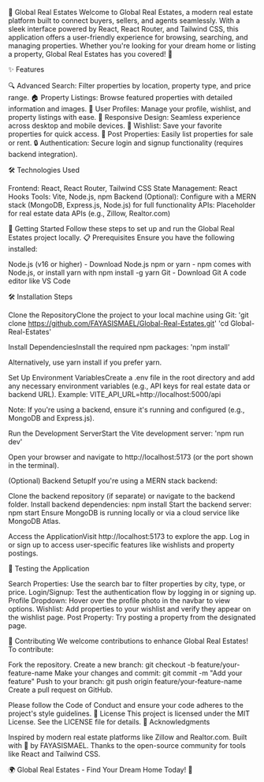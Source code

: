 🏡 Global Real Estates
Welcome to Global Real Estates, a modern real estate platform built to connect buyers, sellers, and agents seamlessly. With a sleek interface powered by React, React Router, and Tailwind CSS, this application offers a user-friendly experience for browsing, searching, and managing properties. Whether you're looking for your dream home or listing a property, Global Real Estates has you covered! 🚀

✨ Features

🔍 Advanced Search: Filter properties by location, property type, and price range.
🏠 Property Listings: Browse featured properties with detailed information and images.
👤 User Profiles: Manage your profile, wishlist, and property listings with ease.
📱 Responsive Design: Seamless experience across desktop and mobile devices.
🛒 Wishlist: Save your favorite properties for quick access.
📝 Post Properties: Easily list properties for sale or rent.
🔒 Authentication: Secure login and signup functionality (requires backend integration).

🛠️ Technologies Used

Frontend: React, React Router, Tailwind CSS
State Management: React Hooks
Tools: Vite, Node.js, npm
Backend (Optional): Configure with a MERN stack (MongoDB, Express.js, Node.js) for full functionality
APIs: Placeholder for real estate data APIs (e.g., Zillow, Realtor.com)

🚀 Getting Started
Follow these steps to set up and run the Global Real Estates project locally.
📋 Prerequisites
Ensure you have the following installed:

Node.js (v16 or higher) - Download Node.js
npm or yarn - npm comes with Node.js, or install yarn with npm install -g yarn
Git - Download Git
A code editor like VS Code

🛠️ Installation Steps

Clone the RepositoryClone the project to your local machine using Git:
'git clone https://github.com/FAYASISMAEL/Global-Real-Estates.git'
'cd Global-Real-Estates'


Install DependenciesInstall the required npm packages:
'npm install'

Alternatively, use yarn install if you prefer yarn.

Set Up Environment VariablesCreate a .env file in the root directory and add any necessary environment variables (e.g., API keys for real estate data or backend URL). Example:
VITE_API_URL=http://localhost:5000/api

Note: If you're using a backend, ensure it's running and configured (e.g., MongoDB and Express.js).

Run the Development ServerStart the Vite development server:
'npm run dev'

Open your browser and navigate to http://localhost:5173 (or the port shown in the terminal).

(Optional) Backend SetupIf you're using a MERN stack backend:

Clone the backend repository (if separate) or navigate to the backend folder.
Install backend dependencies: npm install
Start the backend server: npm start
Ensure MongoDB is running locally or via a cloud service like MongoDB Atlas.


Access the ApplicationVisit http://localhost:5173 to explore the app. Log in or sign up to access user-specific features like wishlists and property postings.


🧪 Testing the Application

Search Properties: Use the search bar to filter properties by city, type, or price.
Login/Signup: Test the authentication flow by logging in or signing up.
Profile Dropdown: Hover over the profile photo in the navbar to view options.
Wishlist: Add properties to your wishlist and verify they appear on the wishlist page.
Post Property: Try posting a property from the designated page.

🌟 Contributing
We welcome contributions to enhance Global Real Estates! To contribute:

Fork the repository.
Create a new branch: git checkout -b feature/your-feature-name
Make your changes and commit: git commit -m "Add your feature"
Push to your branch: git push origin feature/your-feature-name
Create a pull request on GitHub.

Please follow the Code of Conduct and ensure your code adheres to the project's style guidelines.
📜 License
This project is licensed under the MIT License. See the LICENSE file for details.
🙌 Acknowledgments

Inspired by modern real estate platforms like Zillow and Realtor.com.
Built with 💖 by FAYASISMAEL.
Thanks to the open-source community for tools like React and Tailwind CSS.


🌍 Global Real Estates - Find Your Dream Home Today! 🏡
